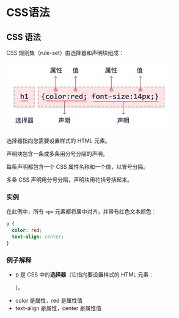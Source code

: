 # CSS语法

## CSS 语法

CSS 规则集（rule-set）由选择器和声明块组成：

![CSS 选择器](CSS%E8%AF%AD%E6%B3%95.assets/selector.gif)

选择器指向您需要设置样式的 HTML 元素。

声明块包含一条或多条用分号分隔的声明。

每条声明都包含一个 CSS 属性名称和一个值，以冒号分隔。

多条 CSS 声明用分号分隔，声明块用花括号括起来。

### 实例

在此例中，所有 `<p>` 元素都将居中对齐，并带有红色文本颜色：

```CSS
p {
  color: red;
  text-align: center;
}
```



### 例子解释

- p 是 CSS 中的**选择器**（它指向要设置样式的 HTML 元素：<p>）。
- color 是属性，red 是属性值
- text-align 是属性，center 是属性值


